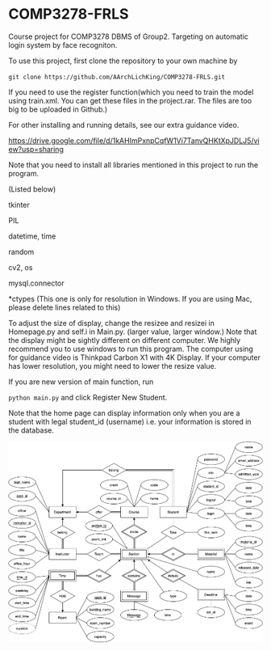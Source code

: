 # COMP3278-FRLS
Course project for COMP3278 DBMS of Group2. Targeting on automatic login system by face recogniton. 

To use this project, first clone the repository to your own machine by

`git clone https://github.com/AArchLichKing/COMP3278-FRLS.git`

If you need to use the register function(which you need to train the model using train.xml. You can get these
files in the project.rar. The files are too big to be uploaded in Github.)

For other installing and running details, see our extra guidance video. 

https://drive.google.com/file/d/1kAHImPxnpCqfW1Vi7TanvQHKtXpJDLJ5/view?usp=sharing

Note that you need to install all libraries mentioned in this project to run the program. 

(Listed below)

tkinter

PIL

datetime, time

random

cv2, os 

mysql.connector

*ctypes (This one is only for resolution in Windows. If you are using Mac, please delete lines related to this)

To adjust the size of display, change the resizee and resizei in Homepage.py and self.i in Main.py.
(larger value, larger window.)
Note that the display might be sightly different on different computer. We highly recommend you to use windows to run this program. The computer using for guidance video is Thinkpad Carbon X1 with 4K Display. If your computer has lower resolution, 
you might need to lower the resize value.

If you are new version of main function, run 

`python main.py` and click Register New Student. 

Note that the home page can display information only when you are a student with legal student_id (username) i.e. your information is stored in the database. 

![ER diagram](createDB.png)
